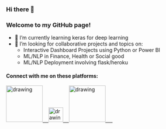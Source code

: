 ### Hi there 👋

<!--
**francisatoyebi/francisatoyebi** is a ✨ _special_ ✨ repository because its `README.md` (this file) appears on your GitHub profile.

Here are some ideas to get you started:

- 🔭 I’m currently working on ...
- 🌱 I’m currently learning ...
- 👯 I’m looking to collaborate on ...
- 🤔 I’m looking for help with ...
- 💬 Ask me about ...
- 📫 How to reach me: ...
- 😄 Pronouns: ...
- ⚡ Fun fact: ...
-->
### Welcome to my GitHub page!
- 🌱 I’m currently learning keras for deep learning
- 👯 I’m looking for collaborative projects and topics on:
    - Interactive Dashboard Projects using Python or Power BI
    - ML/NLP in Finance, Health or Social good
    - ML/NLP Deployment involving flask/heroku

#### Connect with me on these platforms:

<a href="https://www.youtube.com/channel/UCxmWFjnVu-451aqSi3fp_KQ?view_as=subscriber"><img src="https://res.cloudinary.com/importdata/image/upload/v1595012354/yt_logo_jjgys4.png" alt="drawing" width="100"/>&nbsp;&nbsp;&nbsp;&nbsp;<a href="https://twitter.com/FrancisAtoyebi"><img src="https://res.cloudinary.com/importdata/image/upload/v1595012924/Twitter_Logo_Blue_gbtagu.png" alt="drawing" width="40"/>&nbsp;&nbsp;&nbsp;&nbsp;<a href="https://linkedin.com/in/francis-atoyebi"><img src="https://res.cloudinary.com/importdata/image/upload/v1595012354/linkedin_t9qiwy.png" alt="drawing" width="100"/> &nbsp;&nbsp;&nbsp;&nbsp;
